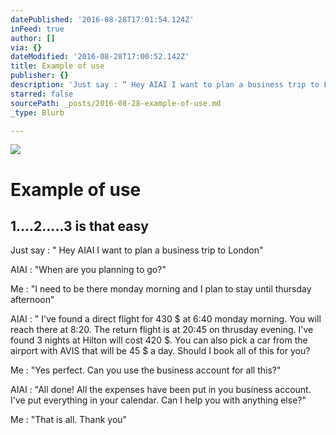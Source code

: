 ```yaml
---
datePublished: '2016-08-28T17:01:54.124Z'
inFeed: true
author: []
via: {}
dateModified: '2016-08-28T17:00:52.142Z'
title: Example of use
publisher: {}
description: 'Just say : “ Hey AIAI I want to plan a business trip to London”'
starred: false
sourcePath: _posts/2016-08-28-example-of-use.md
_type: Blurb

---
```

![](https://the-grid-user-content.s3-us-west-2.amazonaws.com/eb9357eb-7e0c-4623-a2a9-a25642bb7c07.jpg)

# Example of use

## 1....2.....3 is that easy

Just say : " Hey AIAI I want to plan a business trip to London"

AIAI : "When are you planning to go?"

Me : "I need to be there monday morning and I plan to stay until thursday afternoon"

AIAI : " I've found a direct flight for 430 $ at 6:40 monday morning. You will reach there at 8:20\. The return flight is at 20:45 on thrusday evening. I've found 3 nights at Hilton will cost 420 $. You can also pick a car from the airport with AVIS that will be 45 $ a day. Should I book all of this for you?

Me : "Yes perfect. Can you use the business account for all this?"

AIAI : "All done! All the expenses have been put in you business account. I've put everything in your calendar. Can I help you with anything else?"

Me : "That is all. Thank you"